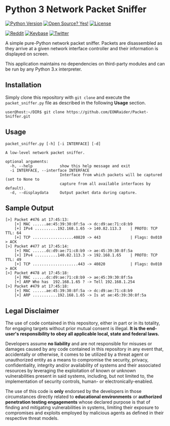 # Python 3 Network Packet Sniffer
[![Python Version](https://img.shields.io/badge/python-3.x-blue?style=for-the-badge&logo=python)](https://github.com/EONRaider/Packet-Sniffer/)
[![Open Source? Yes!](https://img.shields.io/badge/Open%20Source%3F-Yes!-green?style=for-the-badge&logo=appveyor)](https://github.com/EONRaider/Packet-Sniffer/)
[![License](https://img.shields.io/github/license/EONRaider/Packet-Sniffer?style=for-the-badge)](https://github.com/EONRaider/Packet-Sniffer/blob/master/LICENSE)

[![Reddit](https://img.shields.io/reddit/user-karma/combined/eonraider?style=flat-square&logo=reddit)](https://www.reddit.com/user/eonraider)
[![Keybase](https://img.shields.io/badge/keybase-eonraider-blue?style=flat-square&logo=keybase)](https://keybase.io/eonraider)
[![Twitter](https://img.shields.io/twitter/follow/eon_raider?style=flat-square&logo=twitter)](https://twitter.com/intent/follow?screen_name=eon_raider)

A simple pure-Python network packet sniffer. Packets are disassembled 
as they arrive at a given network interface controller and their information 
is displayed on screen.

This application maintains no dependencies on third-party modules and can be 
run by any Python 3.x interpreter.

## Installation

Simply clone this repository with `git clone` and execute the `packet_sniffer.py` file 
as described in the following **Usage** section.
```
user@host:~/DIR$ git clone https://github.com/EONRaider/Packet-Sniffer.git
```

## Usage
```
packet_sniffer.py [-h] [-i INTERFACE] [-d]

A low-level network packet sniffer.

optional arguments:
  -h, --help            show this help message and exit
  -i INTERFACE, --interface INTERFACE
                        Interface from which packets will be captured (set to None to
                        capture from all available interfaces by default).
  -d, --displaydata     Output packet data during capture.
```

## Sample Output
```
[>] Packet #476 at 17:45:13:
    [+] MAC ......ae:45:39:30:8f:5a -> dc:d9:ae:71:c8:b9
    [+] IPv4 ..........192.168.1.65 -> 140.82.113.3    | PROTO: TCP TTL: 64
    [+] TCP ..................40820 -> 443             | Flags: 0x010 > ACK
[>] Packet #477 at 17:45:14:
    [+] MAC ......dc:d9:ae:71:c8:b9 -> ae:45:39:30:8f:5a
    [+] IPv4 ..........140.82.113.3 -> 192.168.1.65    | PROTO: TCP TTL: 49
    [+] TCP ....................443 -> 40820           | Flags: 0x010 > ACK
[>] Packet #478 at 17:45:18:
    [+] MAC ......dc:d9:ae:71:c8:b9 -> ae:45:39:30:8f:5a
    [+] ARP Who has  192.168.1.65 ? -> Tell 192.168.1.254
[>] Packet #479 at 17:45:18:
    [+] MAC ......ae:45:39:30:8f:5a -> dc:d9:ae:71:c8:b9
    [+] ARP ...........192.168.1.65 -> Is at ae:45:39:30:8f:5a
```

## Legal Disclaimer
The use of code contained in this repository, either in part or in its totality, 
for engaging targets without prior mutual consent is illegal. **It is 
the end-user's responsibility to obey all applicable local, state 
and federal laws.**

Developers assume **no liability** and are not 
responsible for misuses or damages caused by any code contained 
in this repository in any event that, accidentally or otherwise, it comes to 
be utilized by a threat agent or unauthorized entity as a means to compromise the security, privacy, 
confidentiality, integrity and/or availability of systems and their associated 
 resources by leveraging the exploitation of known or unknown vulnerabilities present 
in said systems, including, but not limited to, the implementation of security controls, 
human- or electronically-enabled.

The use of this code is **only** endorsed by the developers in those circumstances 
directly related to **educational environments** or **authorized penetration testing 
engagements** whose declared purpose is that of finding and mitigating vulnerabilities 
in systems, limiting their exposure to compromises and exploits employed by malicious 
agents as defined in their respective threat models.
